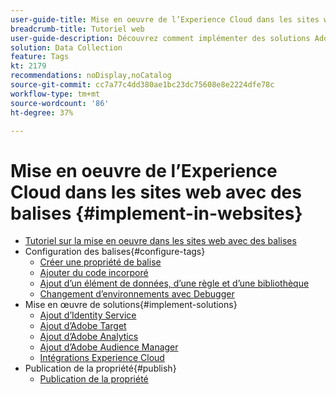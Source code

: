 ```yaml
---
user-guide-title: Mise en oeuvre de l’Experience Cloud dans les sites web avec des balises
breadcrumb-title: Tutoriel web
user-guide-description: Découvrez comment implémenter des solutions Adobe Experience Cloud sur un site web avec des balises.
solution: Data Collection
feature: Tags
kt: 2179
recommendations: noDisplay,noCatalog
source-git-commit: cc7a77c4dd380ae1bc23dc75608e8e2224dfe78c
workflow-type: tm+mt
source-wordcount: '86'
ht-degree: 37%

---
```



# Mise en oeuvre de l’Experience Cloud dans les sites web avec des balises {#implement-in-websites}

+ [Tutoriel sur la mise en oeuvre dans les sites web avec des balises](overview.md)
+ Configuration des balises{#configure-tags}
   + [Créer une propriété de balise](create-a-property.md)
   + [Ajouter du code incorporé](add-embed-code.md)
   + [Ajout d’un élément de données, d’une règle et d’une bibliothèque](add-data-elements-rules.md)
   + [Changement d’environnements avec Debugger](switch-environments.md)
+ Mise en œuvre de solutions{#implement-solutions}
   + [Ajout d’Identity Service](id-service.md)
   + [Ajout d’Adobe Target](target.md)
   + [Ajout d’Adobe Analytics](analytics.md)
   + [Ajout d’Adobe Audience Manager](audience-manager.md)
   + [Intégrations Experience Cloud](integrations.md)
+ Publication de la propriété{#publish}
   + [Publication de la propriété](publish.md)
